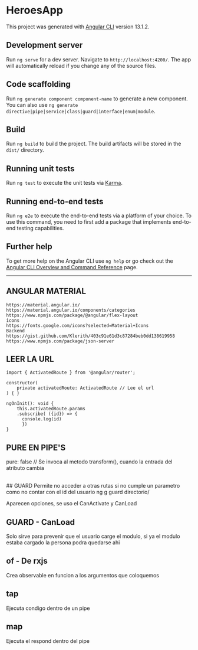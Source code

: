 # HeroesApp

This project was generated with [Angular CLI](https://github.com/angular/angular-cli) version 13.1.2.

## Development server

Run `ng serve` for a dev server. Navigate to `http://localhost:4200/`. The app will automatically reload if you change any of the source files.

## Code scaffolding

Run `ng generate component component-name` to generate a new component. You can also use `ng generate directive|pipe|service|class|guard|interface|enum|module`.

## Build

Run `ng build` to build the project. The build artifacts will be stored in the `dist/` directory.

## Running unit tests

Run `ng test` to execute the unit tests via [Karma](https://karma-runner.github.io).

## Running end-to-end tests

Run `ng e2e` to execute the end-to-end tests via a platform of your choice. To use this command, you need to first add a package that implements end-to-end testing capabilities.

## Further help

To get more help on the Angular CLI use `ng help` or go check out the [Angular CLI Overview and Command Reference](https://angular.io/cli) page.
____________________________________________
## ANGULAR MATERIAL
	https://material.angular.io/
	https://material.angular.io/components/categories
	https://www.npmjs.com/package/@angular/flex-layout
	icons
	https://fonts.google.com/icons?selected=Material+Icons
	Backend
	https://gist.github.com/Klerith/403c91e61d3c87284beb0dd138619958
	https://www.npmjs.com/package/json-server

## LEER LA URL
	import { ActivatedRoute } from '@angular/router';

	constructor(
		private activatedRoute: ActivatedRoute // Lee el url
	) { }

	ngOnInit(): void {
		this.activatedRoute.params
		.subscribe( ({id}) => {
		  console.log(id)
		  })
	}

## PURE EN PIPE'S
pure: false // Se invoca al metodo transform(), cuando la entrada del atributo cambia

<br>
## GUARD
Permite no acceder a otras rutas si no cumple un parametro como no contar con el id del usuario
ng g guard directorio/

Aparecen opciones, se uso el CanActivate y CanLoad 

## GUARD - CanLoad
Solo sirve para prevenir que el usuario carge el modulo, si ya el modulo estaba cargado la persona
podra quedarse ahi

## of - De rxjs
Crea observable en funcion a los argumentos que coloquemos

## tap
Ejecuta condigo dentro de un pipe

## map
Ejecuta el respond dentro del pipe